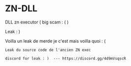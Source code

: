 # ZN-DLL
DLL zn executor ( big scam :  ( ) 



Leak : ) 

Voilla un leak de merde je c'est mais voilla quoi : ( 

    Leak du source code de l'ancien ZN exec

    discord for leak : )  --- https://discord.gg/4d9mVsqscR
